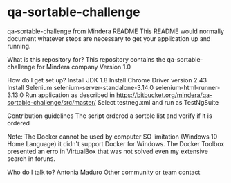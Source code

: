 # qa-sortable-challenge
qa-sortable-challenge from Mindera
README
This README would normally document whatever steps are necessary to get your application up and running.

What is this repository for?
This repository contains the qa-sortable-challenge for Mindera company
Version 1.0

How do I get set up?
Install JDK 1.8
Install Chrome Driver version 2.43
Install Selenium selenium-server-standalone-3.14.0
selenium-html-runner-3.13.0
Run application as described in https://bitbucket.org/mindera/qa-sortable-challenge/src/master/
Select testneg.xml and run as TestNgSuite

Contribution guidelines
The script ordered a sortble list and verify if it is ordered

Note:
The Docker cannot be used by computer SO limitation (Windows 10 Home Language) it didn't support Docker for Windows.
The Docker Toolbox presented an erro in VirtualBox that was not solved even my extensive search in foruns.

Who do I talk to?
Antonia Maduro
Other community or team contact
